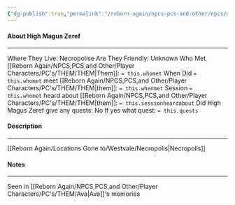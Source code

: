 ```yaml
---
{"dg-publish":true,"permalink":"/reborn-again/npcs-pcs-and-other/npcs/unknown/high-magus-zeref/"}
---
```



#### About High Magus Zeref
---
Where They Live: Necropolise
Are They Friendly: Unknown
Who Met [[Reborn Again/NPCS,PCS,and Other/Player Characters/PC's/THEM/THEM\|Them]]: `= this.whomet`
When Did `= this.whomet` meet [[Reborn Again/NPCS,PCS,and Other/Player Characters/PC's/THEM/THEM\|them]]: `= this.whenmet`
Session `= this.whomet` heard about [[Reborn Again/NPCS,PCS,and Other/Player Characters/PC's/THEM/THEM\|them]]: `= this.sessionheardabout`
Did High Magus Zeref give any quests: No
	If yes what quest: `= this.quests`


#### Description


---
[[Reborn Again/Locations Gone to/Westvale/Necropolis\|Necropolis]]

#### Notes
---
Seen in [[Reborn Again/NPCS,PCS,and Other/Player Characters/PC's/THEM/Ava\|Ava]]'s memories

